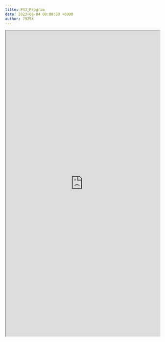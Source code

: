 ```yaml
---
title: P43_Program
date: 2023-08-04 08:00:00 +0800
author: 7925X
---
```


<iframe src="https://y.dialwo.com/7925X2024/20230804-P43_Program.pdf" width="100%" height="1000px"></iframe>
